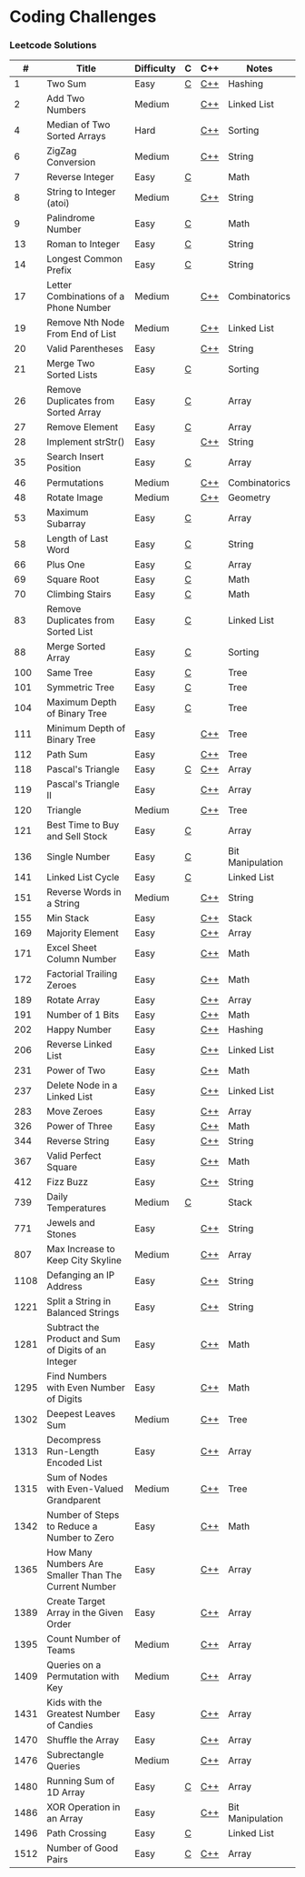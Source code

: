 # Coding Challenges

### Leetcode Solutions
| #    | Title                                                | Difficulty | C                                            | C++                                                                 | Notes            |
|------|------------------------------------------------------|------------|----------------------------------------------|---------------------------------------------------------------------|------------------|
| 1    | Two Sum                                              | Easy       | [C](c/two_sum.c)                             | [C++](cpp/two_sum.cpp)                                              | Hashing          |
| 2    | Add Two Numbers                                      | Medium     |                                              | [C++](cpp/add_two_numbers.cpp)                                      | Linked List      |
| 4    | Median of Two Sorted Arrays                          | Hard       |                                              | [C++](cpp/median_of_two_sorted_arrays.cpp)                          | Sorting          |
| 6    | ZigZag Conversion                                    | Medium     |                                              | [C++](cpp/zigzag_conversion.cpp)                                    | String           |
| 7    | Reverse Integer                                      | Easy       | [C](c/reverse_integer.c)                     |                                                                     | Math             |
| 8    | String to Integer (atoi)                             | Medium     |                                              | [C++](cpp/string_to_integer.cpp)                                    | String           |
| 9    | Palindrome Number                                    | Easy       | [C](c/palindrome_number.c)                   |                                                                     | Math             |
| 13   | Roman to Integer                                     | Easy       | [C](c/roman_to_integer.c)                    |                                                                     | String           |
| 14   | Longest Common Prefix                                | Easy       | [C](c/longest_common_prefix.c)               |                                                                     | String           |
| 17   | Letter Combinations of a Phone Number                | Medium     |                                              | [C++](cpp/letter_combinations_of_a_phone_number.cpp)                | Combinatorics    |
| 19   | Remove Nth Node From End of List                     | Medium     |                                              | [C++](cpp/remove_nth_node_from_end_of_list.cpp)                     | Linked List      |
| 20   | Valid Parentheses                                    | Easy       |                                              | [C++](cpp/valid_parentheses.cpp)                                    | String           |
| 21   | Merge Two Sorted Lists                               | Easy       | [C](c/merge_two_sorted_lists.c)              |                                                                     | Sorting          |
| 26   | Remove Duplicates from Sorted Array                  | Easy       | [C](c/remove_duplicates_from_sorted_array.c) |                                                                     | Array            |
| 27   | Remove Element                                       | Easy       | [C](c/remove_element.c)                      |                                                                     | Array            |
| 28   | Implement strStr()                                   | Easy       |                                              | [C++](cpp/implement_strstr.cpp)                                     | String           |
| 35   | Search Insert Position                               | Easy       | [C](c/search_insert_position.c)              |                                                                     | Array            |
| 46   | Permutations                                         | Medium     |                                              | [C++](cpp/permutations.cpp)                                         | Combinatorics    |
| 48   | Rotate Image                                         | Medium     |                                              | [C++](cpp/rotate_image.cpp)                                         | Geometry         |
| 53   | Maximum Subarray                                     | Easy       | [C](c/maximum_subarray.c)                    |                                                                     | Array            |
| 58   | Length of Last Word                                  | Easy       | [C](c/length_of_last_word.c)                 |                                                                     | String           |
| 66   | Plus One                                             | Easy       | [C](c/plus_one.c)                            |                                                                     | Array            |
| 69   | Square Root                                          | Easy       | [C](c/square_root.c)                         |                                                                     | Math             |
| 70   | Climbing Stairs                                      | Easy       | [C](c/climbing_stairs.c)                     |                                                                     | Math             |
| 83   | Remove Duplicates from Sorted List                   | Easy       | [C](c/remove_duplicates_from_sorted_list.c)  |                                                                     | Linked List      |
| 88   | Merge Sorted Array                                   | Easy       | [C](c/merge_sorted_array.c)                  |                                                                     | Sorting          |
| 100  | Same Tree                                            | Easy       | [C](c/same_tree.c)                           |                                                                     | Tree             |
| 101  | Symmetric Tree                                       | Easy       | [C](c/symmetric_tree.c)                      |                                                                     | Tree             |
| 104  | Maximum Depth of Binary Tree                         | Easy       | [C](c/maximum_depth_of_binary_tree.c)        |                                                                     | Tree             |
| 111  | Minimum Depth of Binary Tree                         | Easy       |                                              | [C++](cpp/minimum_depth_of_binary_tree.cpp)                         | Tree             |
| 112  | Path Sum                                             | Easy       |                                              | [C++](cpp/path_tree.cpp)                                            | Tree             |
| 118  | Pascal's Triangle                                    | Easy       | [C](c/pascals_triangle.c)                    | [C++](cpp/pascals_triangle.cpp)                                     | Array            |
| 119  | Pascal's Triangle II                                 | Easy       |                                              | [C++](cpp/pascals_triangle_ii.cpp)                                  | Array            |
| 120  | Triangle                                             | Medium     |                                              | [C++](cpp/triangle.cpp)                                             | Tree             |
| 121  | Best Time to Buy and Sell Stock                      | Easy       | [C](c/best_time_to_buy_and_sell_stock.c)     |                                                                     | Array            |
| 136  | Single Number                                        | Easy       | [C](c/single_number.c)                       |                                                                     | Bit Manipulation |
| 141  | Linked List Cycle                                    | Easy       | [C](c/linked_list_cycle.c)                   |                                                                     | Linked List      |
| 151  | Reverse Words in a String                            | Medium     |                                              | [C++](cpp/reverse_words_in_a_string.cpp)                            | String           |
| 155  | Min Stack                                            | Easy       |                                              | [C++](cpp/min_stack.cpp)                                            | Stack            |
| 169  | Majority Element                                     | Easy       |                                              | [C++](cpp/majority_element.cpp)                                     | Array            |
| 171  | Excel Sheet Column Number                            | Easy       |                                              | [C++](cpp/excel_sheet_column_number.cpp)                            | Math             |
| 172  | Factorial Trailing Zeroes                            | Easy       |                                              | [C++](cpp/factorial_cpp_zeroes.cpp)                                 | Math             |
| 189  | Rotate Array                                         | Easy       |                                              | [C++](cpp/rotate_array.cpp)                                         | Array            |
| 191  | Number of 1 Bits                                     | Easy       |                                              | [C++](cpp/number_of_one_bits.cpp)                                   | Math             |
| 202  | Happy Number                                         | Easy       |                                              | [C++](cpp/happy_number.cpp)                                         | Hashing          |
| 206  | Reverse Linked List                                  | Easy       |                                              | [C++](cpp/reverse_linked_list.cpp)                                  | Linked List      |
| 231  | Power of Two                                         | Easy       |                                              | [C++](cpp/power_of_two.cpp)                                         | Math             |
| 237  | Delete Node in a Linked List                         | Easy       |                                              | [C++](cpp/delete_node_in_a_linked_list.cpp)                         | Linked List      |
| 283  | Move Zeroes                                          | Easy       |                                              | [C++](cpp/move_zeroes.cpp)                                          | Array            |
| 326  | Power of Three                                       | Easy       |                                              | [C++](cpp/power_of_three.cpp)                                       | Math             |
| 344  | Reverse String                                       | Easy       |                                              | [C++](cpp/reverse_string.cpp)                                       | String           |
| 367  | Valid Perfect Square                                 | Easy       |                                              | [C++](cpp/valid_perfect_square.cpp)                                 | Math             |
| 412  | Fizz Buzz                                            | Easy       |                                              | [C++](cpp/fizz_buzz.cpp)                                            | String           |
| 739  | Daily Temperatures                                   | Medium     | [C](c/daily_temperatures.c)                  |                                                                     | Stack            |
| 771  | Jewels and Stones                                    | Easy       |                                              | [C++](cpp/jewels_and_stones.cpp)                                    | String           |
| 807  | Max Increase to Keep City Skyline                    | Medium     |                                              | [C++](cpp/max_increase_to_keep_city_skyline.cpp)                    | Array            |
| 1108 | Defanging an IP Address                              | Easy       |                                              | [C++](cpp/defanging_an_ip_address.cpp)                              | String           |
| 1221 | Split a String in Balanced Strings                   | Easy       |                                              | [C++](cpp/split_a_string_in_balanced_strings.cpp)                   | String           |
| 1281 | Subtract the Product and Sum of Digits of an Integer | Easy       |                                              | [C++](cpp/subtract_the_product_and_sum_of_digits_of_an_integer.cpp) | Math             |
| 1295 | Find Numbers with Even Number of Digits              | Easy       |                                              | [C++](cpp/find_numbers_with_even_number_of_digits.cpp)              | Math             |
| 1302 | Deepest Leaves Sum                                   | Medium     |                                              | [C++](cpp/deepest_leaves_sum.cpp)                                   | Tree             |
| 1313 | Decompress Run-Length Encoded List                   | Easy       |                                              | [C++](cpp/decompress_run_length_encoded_list.cpp)                   | Array            |
| 1315 | Sum of Nodes with Even-Valued Grandparent            | Medium     |                                              | [C++](cpp/sum_of_nodes_with_even_valued_grandparent.cpp)            | Tree             |
| 1342 | Number of Steps to Reduce a Number to Zero           | Easy       |                                              | [C++](cpp/number_of_steps_to_reduce_a_number_to_zero.cpp)           | Math             |
| 1365 | How Many Numbers Are Smaller Than The Current Number | Easy       |                                              | [C++](cpp/how_many_numbers_are_smaller_than_the_current_number.cpp) | Array            |
| 1389 | Create Target Array in the Given Order               | Easy       |                                              | [C++](cpp/create_target_array_in_the_given_order.cpp)               | Array            |
| 1395 | Count Number of Teams                                | Medium     |                                              | [C++](cpp/count_number_of_teams.cpp)                                | Array            |
| 1409 | Queries on a Permutation with Key                    | Medium     |                                              | [C++](cpp/queries_on_a_permutation_with_key.cpp)                    | Array            |
| 1431 | Kids with the Greatest Number of Candies             | Easy       |                                              | [C++](cpp/kids_with_the_greatest_number_of_candies.cpp)             | Array            |
| 1470 | Shuffle the Array                                    | Easy       |                                              | [C++](cpp/shuffle_the_array.cpp)                                    | Array            |
| 1476 | Subrectangle Queries                                 | Medium     |                                              | [C++](cpp/subrectangle_queries.cpp)                                 | Array            |
| 1480 | Running Sum of 1D Array                              | Easy       | [C](c/running_sum_of_array.c)                | [C++](cpp/running_sum_of_array.cpp)                                 | Array            |
| 1486 | XOR Operation in an Array                            | Easy       |                                              | [C++](cpp/xor_operation_in_an_array.cpp)                            | Bit Manipulation |
| 1496 | Path Crossing                                        | Easy       | [C](c/path_crossing.c)                       |                                                                     | Linked List      |
| 1512 | Number of Good Pairs                                 | Easy       | [C](c/number_of_good_pairs.c)                | [C++](cpp/number_of_good_pairs.cpp)                                 | Array            |
